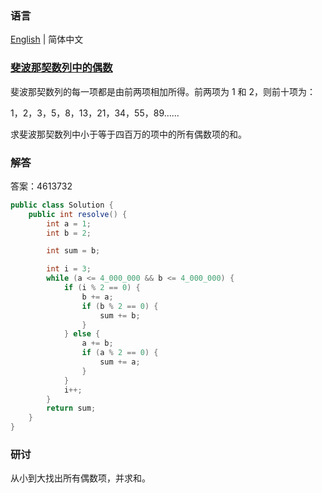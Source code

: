 ### 语言

[English](README.md) | 简体中文

### [斐波那契数列中的偶数](https://projecteuler.net/problem=2)

斐波那契数列的每一项都是由前两项相加所得。前两项为 1 和 2，则前十项为：

1，2，3，5，8，13，21，34，55，89……

求斐波那契数列中小于等于四百万的项中的所有偶数项的和。

### 解答

答案：4613732

```java
public class Solution {
	public int resolve() {
		int a = 1;
		int b = 2;

		int sum = b;

		int i = 3;
		while (a <= 4_000_000 && b <= 4_000_000) {
			if (i % 2 == 0) {
				b += a;
				if (b % 2 == 0) {
					sum += b;
				}
			} else {
				a += b;
				if (a % 2 == 0) {
					sum += a;
				}
			}
			i++;
		}
		return sum;
	}
}
```

### 研讨

从小到大找出所有偶数项，并求和。
